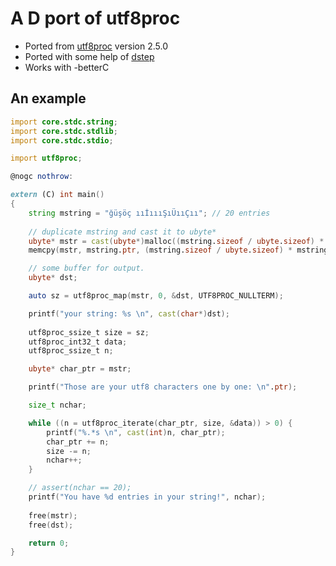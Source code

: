 # A D port of utf8proc

- Ported from [utf8proc](https://github.com/JuliaStrings/utf8proc) version 2.5.0
- Ported with some help of [dstep](https://github.com/jacob-carlborg/dstep)
- Works with -betterC

## An example

```d
import core.stdc.string;
import core.stdc.stdlib;
import core.stdc.stdio;

import utf8proc;

@nogc nothrow:

extern (C) int main()
{
    string mstring = "ğüşöç ııİıııŞıÜııÇıı"; // 20 entries
    
    // duplicate mstring and cast it to ubyte*
    ubyte* mstr = cast(ubyte*)malloc((mstring.sizeof / ubyte.sizeof) * mstring.length);
    memcpy(mstr, mstring.ptr, (mstring.sizeof / ubyte.sizeof) * mstring.length);

    // some buffer for output. 
    ubyte* dst;

    auto sz = utf8proc_map(mstr, 0, &dst, UTF8PROC_NULLTERM);

    printf("your string: %s \n", cast(char*)dst);
    
    utf8proc_ssize_t size = sz;
    utf8proc_int32_t data;
    utf8proc_ssize_t n;

    ubyte* char_ptr = mstr;

    printf("Those are your utf8 characters one by one: \n".ptr);

    size_t nchar;

    while ((n = utf8proc_iterate(char_ptr, size, &data)) > 0) {
        printf("%.*s \n", cast(int)n, char_ptr);
        char_ptr += n;
        size -= n;
        nchar++;
    }

    // assert(nchar == 20);
    printf("You have %d entries in your string!", nchar);
    
    free(mstr);
    free(dst);

    return 0;
}
```